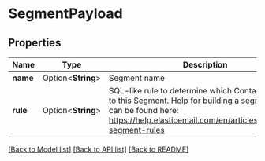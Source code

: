 # SegmentPayload

## Properties

Name | Type | Description | Notes
------------ | ------------- | ------------- | -------------
**name** | Option<**String**> | Segment name | [optional]
**rule** | Option<**String**> | SQL-like rule to determine which Contacts belong to this Segment. Help for building a segment rule can be found here: https://help.elasticemail.com/en/articles/5162182-segment-rules | [optional]

[[Back to Model list]](../README.md#documentation-for-models) [[Back to API list]](../README.md#documentation-for-api-endpoints) [[Back to README]](../README.md)


